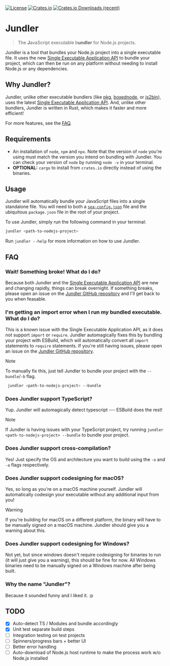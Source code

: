 [![License](https://img.shields.io/github/license/cogsandsquigs/jundler?style=for-the-badge)](https://github.com/cogsandsquigs/jundler/blob/main/LICENSE)
[![Crates.io](https://img.shields.io/crates/v/jundler?style=for-the-badge)](https://crates.io/crates/jundler)
[![Crates.io Downloads (recent)](https://img.shields.io/crates/dr/jundler?style=for-the-badge)](https://crates.io/crates/jundler)

# Jundler

> The **J**avaScript executable b**undler** for Node.js projects.

Jundler is a tool that bundles your Node.js project into a single executable file. It uses the new [Single Executable Application API](https://nodejs.org/api/single-executable-applications.html) to bundle your project, which can then be run on any platform without needing to install Node.js or any dependencies.

## Why Jundler?

Jundler, unlike other executable bundlers (like [pkg](https://github.com/vercel/pkg), [boxednode](https://github.com/mongodb-js/boxednode), or [js2bin](https://github.com/criblio/js2bin)), uses the latest [Single Executable Application API](https://nodejs.org/api/single-executable-applications.html). And, unlike other bundlers, Jundler is written in Rust, which makes it faster and more efficient!

For more features, see the [FAQ](#faq).

## Requirements

-   An installation of `node`, `npm` and `npx`. Note that the version of `node` you're using must match the version you intend on bundling with Jundler. You can check your version of `node` by running `node -v` in your terminal.
-   **OPTIONAL:** `cargo` to install from `crates.io` directly instead of using the binaries.

## Usage

Jundler will automatically bundle your JavaScript files into a single standalone file. You will need to both a [`sea-config.json`](https://nodejs.org/api/single-executable-applications.html#generating-single-executable-preparation-blobs) file and the ubiquitous `package.json` file in the root of your project.

To use Jundler, simply run the following command in your terminal:

```bash
jundler <path-to-nodejs-project>
```

Run `jundler --help` for more information on how to use Jundler.

## FAQ

### Wait! Something broke! What do I do?

Because both Jundler and the [Single Executable Application API](https://nodejs.org/api/single-executable-applications.html) are new and changing rapidly, things can break overnight. If something breaks, please open an issue on the [Jundler GitHub repository](https://github.com/cogsandsquigs/jundler/issues) and I'll get back to you when feasable.

### I'm getting an import error when I run my bundled executable. What do I do?

This is a known issue with the Single Executable Application API, as it does not support `import` or `require`. Jundler automagically fixes this by bundling your project with ESBuild, which will automatically convert all `import` statements to `require` statements. If you're still having issues, please open an issue on the [Jundler GitHub repository](https://github.com/cogsandsquigs/jundler/issues).

> [!NOTE]
> To manually fix this, just tell Jundler to bundle your project with the `--bundle`/`-b` flag.
>
> ```bash
>  jundler <path-to-nodejs-project> --bundle
> ```

### Does Jundler support TypeScript?

Yup. Jundler will automagically detect typescript --- ESBuild does the rest!

> [!NOTE]
> If Jundler is having issues with your TypeScript project, try running `jundler <path-to-nodejs-project> --bundle` to bundle your project.

### Does Jundler support cross-compilation?

Yes! Just specify the OS and architecture you want to build using the `-o` and `-a` flags respectively.

### Does Jundler support codesigning for macOS?

Yes, so long as you're on a macOS machine yourself. Jundler will automatically codesign your executable without any additional input from you!

> [!WARNING]
> If you're building for macOS on a different platform, the binary will have to be manually signed on a macOS machine. Jundler should give you a warning about this.

### Does Jundler support codesigning for Windows?

Not yet, but since windows doesn't require codesigning for binaries to run (it will just give you a warning), this should be fine for now. All Windows binaries need to be manually signed on a Windows machine after being built.

### Why the name "Jundler"?

Because it sounded funny and I liked it. :p

## TODO

-   [x] Auto-detect TS / Modules and bundle accordingly
-   [x] Unit test separate build steps
-   [ ] Integration testing on test projects
-   [ ] Spinners/progress bars + better UI
-   [ ] Better error handling
-   [ ] Auto-download of Node.js host runtime to make the process work w/o Node.js installed
